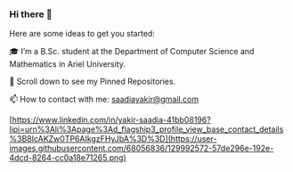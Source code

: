 ### Hi there 👋

Here are some ideas to get you started:


🎓 I’m a B.Sc. student at the Department of Computer Science and Mathematics in Ariel University.

📌 Scroll down to see my Pinned Repositories.

📫 How to contact with me: saadiayakir@gmail.com

  [https://www.linkedin.com/in/yakir-saadia-41bb08196?lipi=urn%3Ali%3Apage%3Ad_flagship3_profile_view_base_contact_details%3B8IcAKZw0TP6AIkgzFHyJbA%3D%3D](https://user-images.githubusercontent.com/68056836/129992572-57de296e-192e-4dcd-8264-cc0a18e71265.png)

